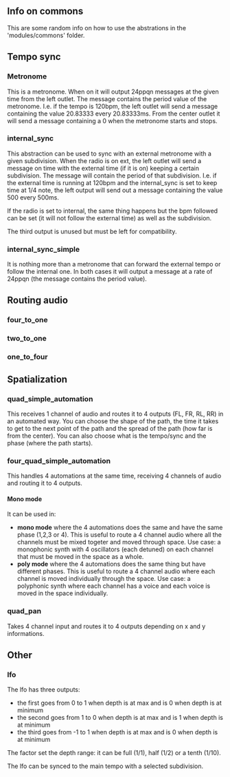 ## Info on commons

This are some random info on how to use the abstrations in the 'modules/commons' folder.

## Tempo sync

### Metronome

This is a metronome. When on it will output 24ppqn messages at the given time from the left outlet. The message contains the period value of the metronome. I.e. if the tempo is 120bpm, the left outlet will send a message containing the value 20.83333
every 20.83333ms. From the center outlet it will send a message containing a 0 when the metronome starts and stops.

### internal_sync

This abstraction can be used to sync with an external metronome with a given subdivision. When the radio is on ext, the left outlet will send a message on time with the external time (if it is on) keeping a certain subdivision. The message will contain the period of that subdivision. I.e. if the external time is running at 120bpm and the internal_sync is set to keep time at 1/4 note, the left output will send out a message containing the value 500 every 500ms. 

If the radio is set to internal, the same thing happens but the bpm followed can be set (it will not follow the external time) as well as the subdivision.

The third output is unused but must be left for compatibility.

### internal_sync_simple

It is nothing more than a metronome that can forward the external tempo or follow the internal one. In both cases it will output a message at a rate of 24ppqn (the message contains the period value).

## Routing audio

### four_to_one
### two_to_one
### one_to_four

## Spatialization

### quad_simple_automation

This receives 1 channel of audio and routes it to 4 outputs (FL, FR, RL, RR) in an automated way. You can choose the shape of the path, the time it takes
to get to the next point of the path and the spread of the path (how far is from the center). You can also choose what is the tempo/sync and the phase (where the path starts).

### four_quad_simple_automation

This handles 4 automations at the same time, receiving 4 channels of audio and routing it to 4 outputs. 
#### Mono mode
It can be used in:
* **mono mode** where the 4 automations does the same and have the same phase (1,2,3 or 4). This is useful to route a 4 channel audio where all the channels
must be mixed togeter and moved through space. Use case: a monophonic synth with 4 oscillators (each detuned) on each channel that must be moved in the space as a whole.
* **poly mode** where the 4 automations does the same thing but have different phases. This is useful to route a 4 channel audio where each channel is moved
individually through the space. Use case: a polyphonic synth where each channel has a voice and each voice is moved in the space individually.

### quad_pan

Takes 4 channel input and routes it to 4 outputs depending on x and y informations.

## Other

### lfo

The lfo has three outputs: 
* the first goes from 0 to 1 when depth is at max and is 0 when depth is at minimum
* the second goes from 1 to 0 when depth is at max and is 1 when depth is at minimum
* the third goes from -1 to 1 when depth is at max and is 0 when depth is at minimum

The factor set the depth range: it can be full (1/1), half (1/2) or a tenth (1/10). 

The lfo can be synced to the main tempo with a selected subdivision.
